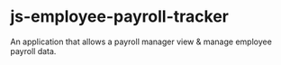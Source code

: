 # js-employee-payroll-tracker
An application that allows a payroll manager view &amp; manage employee payroll data.
